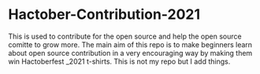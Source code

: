 # Hactober-Contribution-2021
This is used to contribute for the open source and help the open source comitte to grow more.
The main aim of this repo is to  make beginners learn about open source contribution in a very encouraging way by making them win Hactoberfest _2021 t-shirts.
This is not my repo but I add things.
